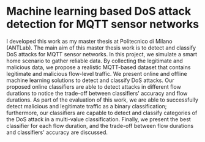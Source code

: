 # Machine learning based DoS attack detection for MQTT sensor networks
I developed this work as my master thesis at Politecnico di Milano (ANTLab).
The main aim of this master thesis work is to detect and classify DoS attacks for MQTT sensor networks. In this project, we simulate a smart home scenario to gather reliable data. By collecting the legitimate and malicious data, we propose a realistic MQTT-based dataset that contains legitimate and malicious flow-level traffic. We present online and offline machine learning solutions to detect and classify DoS attacks. Our proposed online classifiers are able to detect attacks in different flow durations to notice the trade-off between classifiers' accuracy and flow durations. As part of the evaluation of this work, we are able to successfully detect malicious and legitimate traffic as a binary classification; furthermore, our classifiers are capable to detect and classify categories of the DoS attack in a multi-value classification. Finally, we present the best classifier for each flow duration, and the trade-off between flow durations and classifiers' accuracy are discussed.
